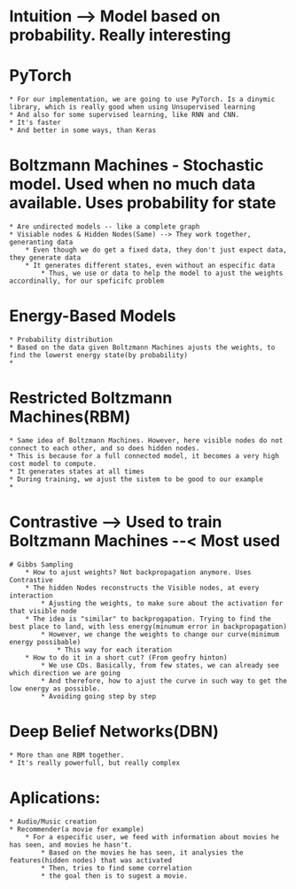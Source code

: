 # Intuition --> Model based on probability. Really interesting

# PyTorch
	* For our implementation, we are going to use PyTorch. Is a dinymic library, which is really good when using Unsupervised learning
	* And also for some supervised learning, like RNN and CNN.
	* It's faster
	* And better in some ways, than Keras

# Boltzmann Machines - Stochastic model. Used when no much data available. Uses probability for state
	* Are undirected models -- like a complete graph
	* Visiable nodes & Hidden Nodes(Same) --> They work together, generanting data
		* Even though we do get a fixed data, they don't just expect data, they generate data
		* It generates different states, even without an especific data
			* Thus, we use or data to help the model to ajust the weights accordinally, for our speficifc problem


# Energy-Based Models
	* Probability distribution
	* Based on the data given Boltzmann Machines ajusts the weights, to find the lowerst energy state(by probability)
	* 

# Restricted Boltzmann Machines(RBM)
	* Same idea of Boltzmann Machines. However, here visible nodes do not connect to each other, and so does hidden nodes.
	* This is because for a full connected model, it becomes a very high cost model to compute.
	* It generates states at all times
	* During training, we ajust the sistem to be good to our example
	*

# Contrastive  --> Used to train Boltzmann Machines --< Most used
	# Gibbs Sampling
		* How to ajust weights? Not backpropagation anymore. Uses Contrastive
		* The hidden Nodes reconstructs the Visible nodes, at every interaction
			* Ajusting the weights, to make sure about the activation for that visible node
		* The idea is "similar" to backprogapation. Trying to find the best place to land, with less energy(minumum error in backpropagation)
			* However, we change the weights to change our curve(minimum energy possibable)
				* This way for each iteration
		* How to do it in a short cut? (From geofry hinton)
			* We use CDs. Basically, from few states, we can already see which direction we are going
			* And therefore, how to ajust the curve in such way to get the low energy as possible. 
			* Avoiding going step by step

# Deep Belief Networks(DBN) 
	* More than one RBM together.
	* It's really powerfull, but really complex


# Aplications:
	* Audio/Music creation
	* Recommender(a movie for example)
		* For a especific user, we feed with information about movies he has seen, and movies he hasn't. 
			* Based on the movies he has seen, it analysies the features(hidden nodes) that was activated
			* Then, tries to find some correlation
			* the goal then is to sugest a movie.